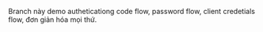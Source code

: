 Branch này demo autheticationg code flow, password flow, client credetials flow, đơn giản hóa mọi thứ.
